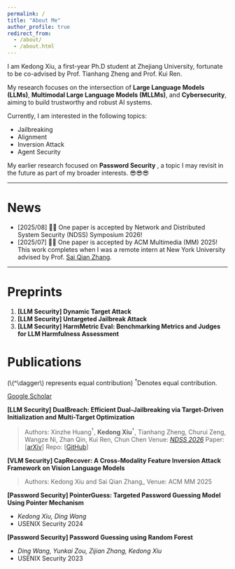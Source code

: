 ```yaml
---
permalink: /
title: "About Me"
author_profile: true
redirect_from: 
  - /about/
  - /about.html
---
```

I am Kedong Xiu, a first-year Ph.D student at Zhejiang University, fortunate to be co-advised by Prof. Tianhang Zheng and Prof. Kui Ren.

My research focuses on the intersection of **Large Language Models (LLMs)**, **Multimodal Large Language Models (MLLMs)**, and **Cybersecurity**, aiming to build trustworthy and robust AI systems.

Currently, I am interested in the following topics:

* Jailbreaking
* Alignment
* Inversion Attack
* Agent Security

My earlier research focused on  **Password Security** , a topic I may revisit in the future as part of my broader interests. 😎😎😎

---

# News

* [2025/08] 🎉🎉 One paper is accepted by Network and Distributed System Security (NDSS) Symposium 2026!
* [2025/07] 🎉🎉 One paper is accepted by ACM Multimedia (MM) 2025! This work completes when I was a remote intern at New York University advised by Prof. [Sai Qian Zhang](https://saiqianzhang.com/).

---

# Preprints

1. **[LLM Security] Dynamic Target Attack**
2. **[LLM Security] Untargeted Jailbreak Attack**
3. **[LLM Security] HarmMetric Eval: Benchmarking Metrics and Judges for LLM Harmfulness Assessment**

# Publications

(\\(^\dagger\\) represents equal contribution)
<sup>&dagger;</sup>Denotes equal contribution.

[Google Scholar](https://scholar.google.com/citations?user=yjn-6QkAAAAJ)

**[LLM Security] DualBreach:  Efficient Dual-Jailbreaking via Target-Driven Initialization and Multi-Target Optimization**

> Authors: Xinzhe Huang<sup>&dagger;</sup>, **Kedong Xiu**<sup>&dagger;</sup>, Tianhang Zheng, Churui Zeng, Wangze Ni, Zhan Qin, Kui Ren, Chun Chen
> Venue: [*NDSS 2026*](https://www.ndss-symposium.org/ndss2026/)
> Paper: \[[arXiv](https://arxiv.org/abs/2504.18564)\]
> Repo: \[[GitHub](https://github.com/hxz-sec/DualBreach)\]

**[VLM Security] CapRecover: A Cross-Modality Feature Inversion Attack Framework on Vision Language Models**

  > Authors: Kedong Xiu and Sai Qian Zhang_
  > Venue: ACM MM 2025

**[Password Security] PointerGuess: Targeted Password Guessing Model Using Pointer Mechanism**

- _Kedong Xiu, Ding Wang_
- USENIX Security 2024

**[Password Security] Password Guessing using Random Forest**

- _Ding Wang, Yunkai Zou, Zijian Zhang, Kedong Xiu_
- USENIX Security 2023
